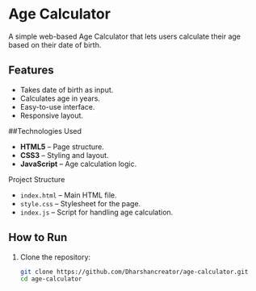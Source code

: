 # Age Calculator

A simple web-based Age Calculator that lets users calculate their age based on their date of birth.

##  Features

- Takes date of birth as input.
- Calculates age in years.
- Easy-to-use interface.
- Responsive layout.

##Technologies Used

- **HTML5** – Page structure.
- **CSS3** – Styling and layout.
- **JavaScript** – Age calculation logic.

Project Structure

- `index.html` – Main HTML file.
- `style.css` – Stylesheet for the page.
- `index.js` – Script for handling age calculation.

## How to Run

1. Clone the repository:
   ```bash
   git clone https://github.com/Dharshancreator/age-calculator.git
   cd age-calculator

